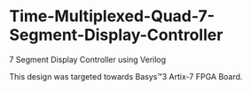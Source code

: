 # Time-Multiplexed-Quad-7-Segment-Display-Controller
7 Segment Display Controller using Verilog

This design was targeted towards Basys™3 Artix-7 FPGA Board.
